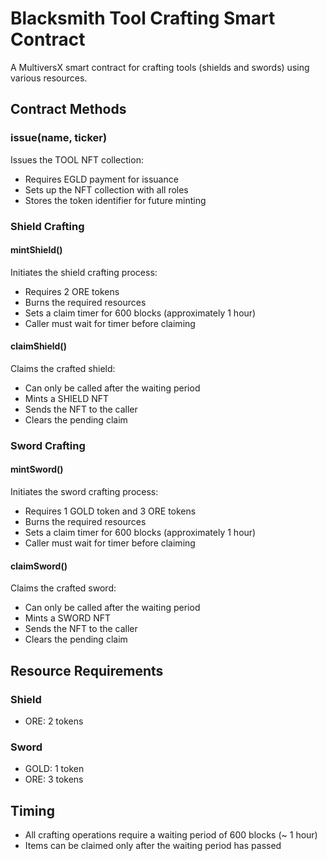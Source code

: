 # Blacksmith Tool Crafting Smart Contract

A MultiversX smart contract for crafting tools (shields and swords) using various resources.

## Contract Methods

### issue(name, ticker)
Issues the TOOL NFT collection:
- Requires EGLD payment for issuance
- Sets up the NFT collection with all roles
- Stores the token identifier for future minting

### Shield Crafting

#### mintShield()
Initiates the shield crafting process:
- Requires 2 ORE tokens
- Burns the required resources
- Sets a claim timer for 600 blocks (approximately 1 hour)
- Caller must wait for timer before claiming

#### claimShield()
Claims the crafted shield:
- Can only be called after the waiting period
- Mints a SHIELD NFT
- Sends the NFT to the caller
- Clears the pending claim

### Sword Crafting

#### mintSword()
Initiates the sword crafting process:
- Requires 1 GOLD token and 3 ORE tokens
- Burns the required resources
- Sets a claim timer for 600 blocks (approximately 1 hour)
- Caller must wait for timer before claiming

#### claimSword()
Claims the crafted sword:
- Can only be called after the waiting period
- Mints a SWORD NFT
- Sends the NFT to the caller
- Clears the pending claim

## Resource Requirements

### Shield
- ORE: 2 tokens

### Sword
- GOLD: 1 token
- ORE: 3 tokens

## Timing
- All crafting operations require a waiting period of 600 blocks (~ 1 hour)
- Items can be claimed only after the waiting period has passed